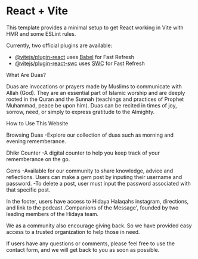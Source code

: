 # React + Vite

This template provides a minimal setup to get React working in Vite with HMR and some ESLint rules.

Currently, two official plugins are available:

- [@vitejs/plugin-react](https://github.com/vitejs/vite-plugin-react/blob/main/packages/plugin-react/README.md) uses [Babel](https://babeljs.io/) for Fast Refresh
- [@vitejs/plugin-react-swc](https://github.com/vitejs/vite-plugin-react-swc) uses [SWC](https://swc.rs/) for Fast Refresh

What Are Duas?

Duas are invocations or prayers made by Muslims to communicate with Allah (God). They are an essential part of Islamic worship and are deeply rooted in the Quran and the Sunnah (teachings and practices of Prophet Muhammad, peace be upon him). Duas can be recited in times of joy, sorrow, need, or simply to express gratitude to the Almighty.

How to Use This Website

Browsing Duas
-Explore our collection of duas such as morning and evening rememberance.

Dhikr Counter
-A digital counter to help you keep track of your rememberance on the go.

Gems
-Available for our community to share knowledge, advice and reflections. Users can make a gem post by inputing their username and password. 
-To delete a post, user must input the password associated with that specific post. 

In the footer, users have access to Hidaya Halaqahs instagram, directions, and link to the podcast .Companions of the Message', founded by two leading members of the Hidaya team.

We as a community also encourage giving back. So we have provided easy access to a trusted organization to help those in need. 

If users have any questions or comments, please feel free to use the contact form, and we will get back to you as soon as possible.



